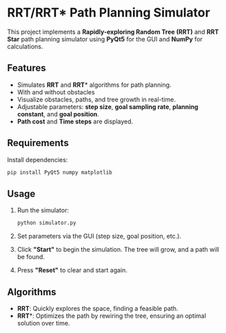 # RRT/RRT* Path Planning Simulator

This project implements a **Rapidly-exploring Random Tree (RRT)** and **RRT Star** path planning simulator using **PyQt5** for the GUI and **NumPy** for calculations.

## Features
- Simulates **RRT** and **RRT*** algorithms for path planning.
- With and without obstacles
- Visualize obstacles, paths, and tree growth in real-time.
- Adjustable parameters: **step size**, **goal sampling rate**, **planning constant**, and **goal position**.
- **Path cost** and **Time steps** are displayed.

## Requirements
Install dependencies:
```bash
pip install PyQt5 numpy matplotlib
```

## Usage
1. Run the simulator:
   ```bash
   python simulator.py
   ```

2. Set parameters via the GUI (step size, goal position, etc.).
3. Click **"Start"** to begin the simulation. The tree will grow, and a path will be found.
4. Press **"Reset"** to clear and start again.

## Algorithms
- **RRT**: Quickly explores the space, finding a feasible path.
- **RRT***: Optimizes the path by rewiring the tree, ensuring an optimal solution over time.
